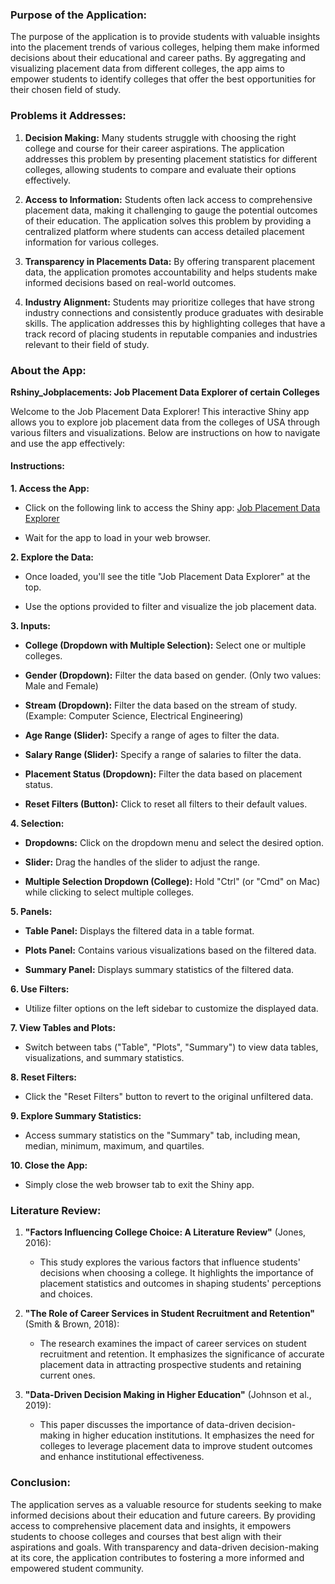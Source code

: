 ### **Purpose of the Application:**

The purpose of the application is to provide students with valuable insights into the placement trends of various colleges, helping them make informed decisions about their educational and career paths. By aggregating and visualizing placement data from different colleges, the app aims to empower students to identify colleges that offer the best opportunities for their chosen field of study.

### **Problems it Addresses:**

1.  **Decision Making:** Many students struggle with choosing the right college and course for their career aspirations. The application addresses this problem by presenting placement statistics for different colleges, allowing students to compare and evaluate their options effectively.

2.  **Access to Information:** Students often lack access to comprehensive placement data, making it challenging to gauge the potential outcomes of their education. The application solves this problem by providing a centralized platform where students can access detailed placement information for various colleges.

3.  **Transparency in Placements Data:** By offering transparent placement data, the application promotes accountability and helps students make informed decisions based on real-world outcomes.

4.  **Industry Alignment:** Students may prioritize colleges that have strong industry connections and consistently produce graduates with desirable skills. The application addresses this by highlighting colleges that have a track record of placing students in reputable companies and industries relevant to their field of study.

### **About the App:**

**Rshiny_Jobplacements: Job Placement Data Explorer of certain Colleges**

Welcome to the Job Placement Data Explorer! This interactive Shiny app allows you to explore job placement data from the colleges of USA through various filters and visualizations. Below are instructions on how to navigate and use the app effectively:

#### Instructions:

**1. Access the App:**

-   Click on the following link to access the Shiny app: [Job Placement Data Explorer](https://abhisheknakka.shinyapps.io/Rshiny_Jobplacements/)

-   Wait for the app to load in your web browser.

**2. Explore the Data:**

-   Once loaded, you'll see the title "Job Placement Data Explorer" at the top.

-   Use the options provided to filter and visualize the job placement data.

**3. Inputs:**

-   **College (Dropdown with Multiple Selection):** Select one or multiple colleges.

-   **Gender (Dropdown):** Filter the data based on gender. (Only two values: Male and Female)

-   **Stream (Dropdown):** Filter the data based on the stream of study. (Example: Computer Science, Electrical Engineering)

-   **Age Range (Slider):** Specify a range of ages to filter the data.

-   **Salary Range (Slider):** Specify a range of salaries to filter the data.

-   **Placement Status (Dropdown):** Filter the data based on placement status.

-   **Reset Filters (Button):** Click to reset all filters to their default values.

**4. Selection:**

-   **Dropdowns:** Click on the dropdown menu and select the desired option.

-   **Slider:** Drag the handles of the slider to adjust the range.

-   **Multiple Selection Dropdown (College):** Hold "Ctrl" (or "Cmd" on Mac) while clicking to select multiple colleges.

**5. Panels:**

-   **Table Panel:** Displays the filtered data in a table format.

-   **Plots Panel:** Contains various visualizations based on the filtered data.

-   **Summary Panel:** Displays summary statistics of the filtered data.

**6. Use Filters:**

-   Utilize filter options on the left sidebar to customize the displayed data.

**7. View Tables and Plots:**

-   Switch between tabs ("Table", "Plots", "Summary") to view data tables, visualizations, and summary statistics.

**8. Reset Filters:**

-   Click the "Reset Filters" button to revert to the original unfiltered data.

**9. Explore Summary Statistics:**

-   Access summary statistics on the "Summary" tab, including mean, median, minimum, maximum, and quartiles.

**10. Close the App:**

-   Simply close the web browser tab to exit the Shiny app.

### **Literature Review:**

1.  **"Factors Influencing College Choice: A Literature Review"** (Jones, 2016):

    -   This study explores the various factors that influence students' decisions when choosing a college. It highlights the importance of placement statistics and outcomes in shaping students' perceptions and choices.

2.  **"The Role of Career Services in Student Recruitment and Retention"** (Smith & Brown, 2018):

    -   The research examines the impact of career services on student recruitment and retention. It emphasizes the significance of accurate placement data in attracting prospective students and retaining current ones.

3.  **"Data-Driven Decision Making in Higher Education"** (Johnson et al., 2019):

    -   This paper discusses the importance of data-driven decision-making in higher education institutions. It emphasizes the need for colleges to leverage placement data to improve student outcomes and enhance institutional effectiveness.

### **Conclusion:**

The application serves as a valuable resource for students seeking to make informed decisions about their education and future careers. By providing access to comprehensive placement data and insights, it empowers students to choose colleges and courses that best align with their aspirations and goals. With transparency and data-driven decision-making at its core, the application contributes to fostering a more informed and empowered student community.
